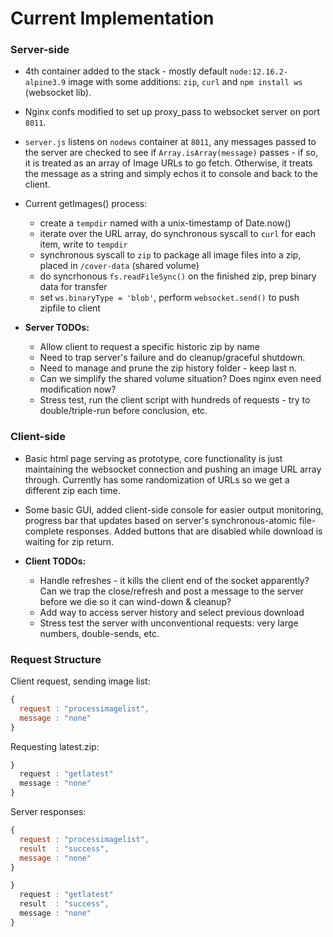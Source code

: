 # Current Implementation

### Server-side

- 4th container added to the stack - mostly default `node:12.16.2-alpine3.9` image with some additions: `zip`, `curl` and `npm install ws` (websocket lib).

- Nginx confs modified to set up proxy_pass to websocket server on port `8011`.

- `server.js` listens on `nodews` container at `8011`, any messages passed to the server are checked to see if `Array.isArray(message)` passes - if so, it is treated as an array of Image URLs to go fetch. Otherwise, it treats the message as a string and simply echos it to console and back to the client.

- Current getImages() process: 

  - create a `tempdir` named with a unix-timestamp of Date.now()
  - iterate over the URL array, do synchronous syscall to `curl` for each item, write to `tempdir`
  - synchronous syscall to `zip` to package all image files into a zip, placed in `/cover-data` (shared volume)
  - do syncrhonous `fs.readFileSync()` on the finished zip, prep binary data for transfer
  - set `ws.binaryType = 'blob'`, perform `websocket.send()` to push zipfile to client
  
- __Server TODOs:__

  - Allow client to request a specific historic zip by name
  - Need to trap server's failure and do cleanup/graceful shutdown.
  - Need to manage and prune the zip history folder - keep last n.
  - Can we simplify the shared volume situation? Does nginx even need modification now?
  - Stress test, run the client script with hundreds of requests - try to double/triple-run before conclusion, etc.
  
 ### Client-side
 
- Basic html page serving as prototype, core functionality is just maintaining the websocket connection and pushing an image URL array through. Currently has some randomization of URLs so we get a different zip each time.

- Some basic GUI, added client-side console for easier output monitoring, progress bar that updates based on server's synchronous-atomic file-complete responses. Added buttons that are disabled while download is waiting for zip return.

- __Client TODOs:__

  - Handle refreshes - it kills the client end of the socket apparently? Can we trap the close/refresh and post a message to the server before we die so it can wind-down & cleanup?
  - Add way to access server history and select previous download
  - Stress test the server with unconventional requests: very large numbers, double-sends, etc.
  
### Request Structure
  
Client request, sending image list:
  
```javascript
{
  request : "processimagelist",
  message : "none"
}
```
Requesting latest.zip:

```javascript
}
  request : "getlatest"
  message : "none"
}
```

Server responses:
  
```javascript
{
  request : "processimagelist",
  result  : "success",
  message : "none"
}

}
  request : "getlatest"
  result  : "success",
  message : "none"
}
```
